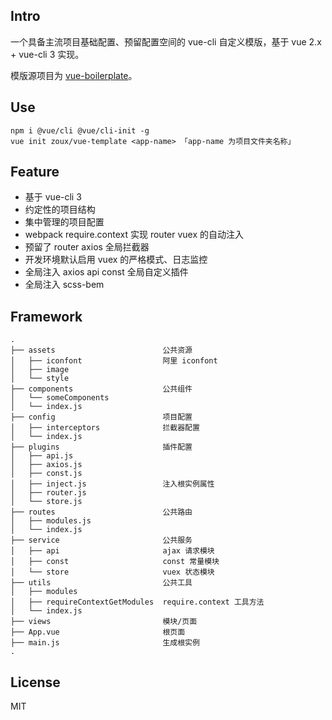 ## Intro

一个具备主流项目基础配置、预留配置空间的 vue-cli 自定义模版，基于 vue 2.x + vue-cli 3 实现。

模版源项目为 [vue-boilerplate](https://github.com/zoux/vue-boilerplate)。


## Use

```
npm i @vue/cli @vue/cli-init -g
vue init zoux/vue-template <app-name> 「app-name 为项目文件夹名称」
```


## Feature

- 基于 vue-cli 3
- 约定性的项目结构
- 集中管理的项目配置
- webpack require.context 实现 router vuex 的自动注入
- 预留了 router axios 全局拦截器
- 开发环境默认启用 vuex 的严格模式、日志监控
- 全局注入 axios api const 全局自定义插件
- 全局注入 scss-bem


## Framework

```
.
├── assets                        公共资源
│   ├── iconfont                  阿里 iconfont
│   ├── image
│   └── style
├── components                    公共组件
│   └── someComponents
│   └── index.js
├── config                        项目配置   
│   ├── interceptors              拦截器配置
│   └── index.js
├── plugins                       插件配置
│   ├── api.js
│   ├── axios.js
│   ├── const.js
│   ├── inject.js                 注入根实例属性
│   ├── router.js
│   └── store.js
├── routes                        公共路由
│   ├── modules.js
│   └── index.js
├── service                       公共服务
│   ├── api                       ajax 请求模块
│   ├── const                     const 常量模块
│   └── store                     vuex 状态模块
├── utils                         公共工具
│   ├── modules
│   ├── requireContextGetModules  require.context 工具方法
│   └── index.js
├── views                         模块/页面
├── App.vue                       根页面
├── main.js                       生成根实例
.
```


## License

MIT
